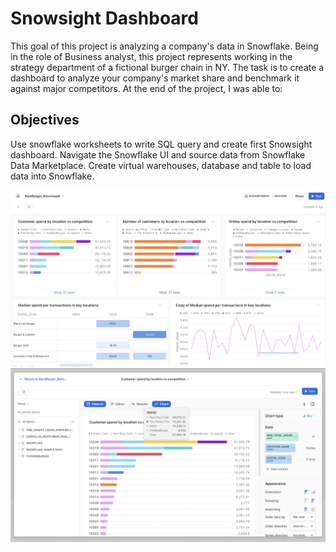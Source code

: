 # Snowsight Dashboard 

This goal of this project is analyzing a company's data in Snowflake. Being in the role of Business analyst, this project represents working in the strategy department of a fictional burger chain in NY. The task is to create a dashboard to analyze your company's market share and benchmark it against major competitors. At the end of the project, I was able to:

## Objectives
Use snowflake worksheets to write SQL query and create first Snowsight dashboard.
Navigate the Snowflake UI and source data from Snowflake Data Marketplace.
Create virtual warehouses, database and table to load data into Snowflake.

![Snowsight dashboard](image1.png?raw=true "Title")
![plot](image2.png)
